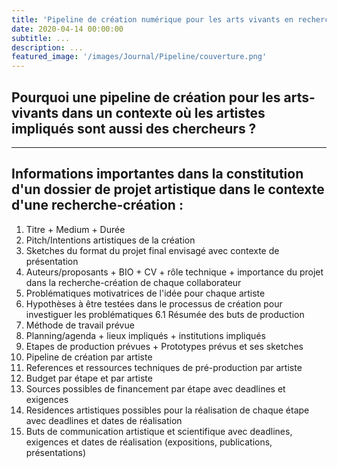 ```yaml
---
title: 'Pipeline de création numérique pour les arts vivants en recherche-création'
date: 2020-04-14 00:00:00
subtitle: ...
description: ...
featured_image: '/images/Journal/Pipeline/couverture.png'
---
```


## Pourquoi une pipeline de création pour les arts-vivants dans un contexte où les artistes impliqués sont aussi des chercheurs ?

---

## Informations importantes dans la constitution d'un dossier de projet artistique dans le contexte d'une recherche-création :

1. Titre + Medium + Durée
2. Pitch/Intentions artistiques de la création
3. Sketches du format du projet final envisagé avec contexte de présentation
4. Auteurs/proposants + BIO + CV + rôle technique + importance du projet dans la recherche-création de chaque collaborateur
5. Problématiques motivatrices de l'idée pour chaque artiste
6. Hypothèses à être testées dans le processus de création pour investiguer les problématiques
6.1 Résumée des buts de production
7. Méthode de travail prévue
8. Planning/agenda + lieux impliqués + institutions impliqués
9. Etapes de production prévues + Prototypes prévus et ses sketches
10. Pipeline de création par artiste
11. References et ressources techniques de pré-production par artiste
12. Budget par étape et par artiste
13. Sources possibles de financement par étape avec deadlines et exigences
14. Residences artistiques possibles pour la réalisation de chaque étape avec deadlines et dates de réalisation
15. Buts de communication artistique et scientifique avec deadlines, exigences et dates de réalisation (expositions, publications, présentations)